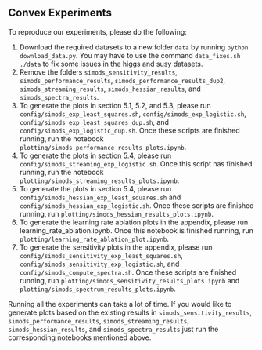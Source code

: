 ## Convex Experiments

To reproduce our experiments, please do the following:

1. Download the required datasets to a new folder `data` by running `python download_data.py`. You may have to use the command `data_fixes.sh ./data` to fix some issues in the higgs and susy datasets.
2. Remove the folders `simods_sensitivity_results`, `simods_performance_results`, `simods_performance_results_dup2`, `simods_streaming_results`, `simods_hessian_results`, and `simods_spectra_results`.
3. To generate the plots in section 5.1, 5.2, and 5.3, please run `config/simods_exp_least_squares.sh`, `config/simods_exp_logistic.sh`, `config/simods_exp_least_squares_dup.sh`, and `config/simods_exp_logistic_dup.sh`. Once these scripts are finished running, run the notebook `plotting/simods_performance_results_plots.ipynb`.
4. To generate the plots in section 5.4, please run `config/simods_streaming_exp_logistic.sh`. Once this script has finished running, run the notebook `plotting/simods_streaming_results_plots.ipynb`.
5. To generate the plots in section 5.4, please run `config/simods_hessian_exp_least_squares.sh` and `config/simods_hessian_exp_logistic.sh`. Once these scripts are finished running, run `plotting/simods_hessian_results_plots.ipynb`.
6. To generate the learning rate ablation plots in the appendix, please run learning_rate_ablation.ipynb. Once this notebook is finished running, run `plotting/learning_rate_ablation_plot.ipynb`.
7. To generate the sensitivity plots in the appendix, please run `config/simods_sensitivity_exp_least_squares.sh`, `config/simods_sensitivity_exp_logistic.sh`, and `config/simods_compute_spectra.sh`. Once these scripts are finished running, run `plotting/simods_sensitivity_results_plots.ipynb` and `plotting/simods_spectrum_results_plots.ipynb`.

Running all the experiments can take a lot of time. If you would like to generate plots based on the existing results in `simods_sensitivity_results`, `simods_performance_results`, `simods_streaming_results`, `simods_hessian_results`, and `simods_spectra_results` just run the corresponding notebooks mentioned above.